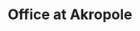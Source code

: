 ---
title      : "Office at Akropole"
description: "Office interior for 400 employees at Akropole business center.\n\nYear: 2018-2020\nArea: 3500m2\nLocation: Riga, Latvia\n\nInterior design: Anete Šalma, Annija Straume, Diāna Kūla, Raimonds Dambis"
gallery    : {
    folder: "M",
    images: ["M_1", "M_2", "M_3", "M_4", "M_5", "M_6", "M_7", "M_8", "M_9", "M_10", "M_11", "M_12", "M_13", "M_14", "M_15"],
}
position: "start"
---